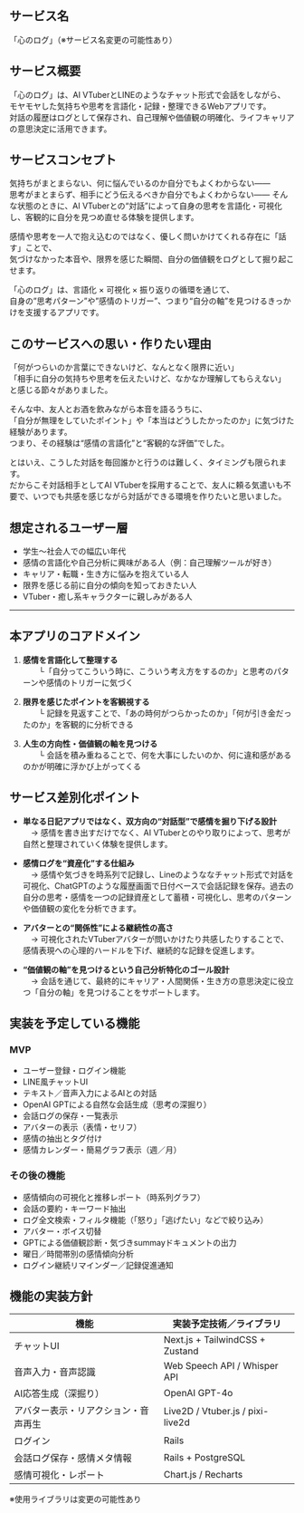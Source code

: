 ## サービス名
「心のログ」（※サービス名変更の可能性あり）

## サービス概要
「心のログ」は、AI VTuberとLINEのようなチャット形式で会話をしながら、  
モヤモヤした気持ちや思考を言語化・記録・整理できるWebアプリです。  
対話の履歴はログとして保存され、自己理解や価値観の明確化、ライフキャリアの意思決定に活用できます。

## サービスコンセプト
気持ちがまとまらない、何に悩んでいるのか自分でもよくわからない——  
思考がまとまらず、相手にどう伝えるべきか自分でもよくわからない——
そんな状態のときに、AI VTuberとの“対話”によって自身の思考を言語化・可視化し、客観的に自分を見つめ直せる体験を提供します。

感情や思考を一人で抱え込むのではなく、優しく問いかけてくれる存在に「話す」ことで、  
気づけなかった本音や、限界を感じた瞬間、自分の価値観をログとして掘り起こせます。  

「心のログ」は、言語化 × 可視化 × 振り返りの循環を通じて、  
自身の”思考パターン”や”感情のトリガー”、つまり“自分の軸”を見つけるきっかけを支援するアプリです。

## このサービスへの思い・作りたい理由
「何がつらいのか言葉にできないけど、なんとなく限界に近い」  
「相手に自分の気持ちや思考を伝えたいけど、なかなか理解してもらえない」  
と感じる節々がありました。

そんな中、友人とお酒を飲みながら本音を語るうちに、  
「自分が無理をしていたポイント」や「本当はどうしたかったのか」に気づけた経験があります。  
つまり、その経験は“感情の言語化”と“客観的な評価”でした。  

とはいえ、こうした対話を毎回誰かと行うのは難しく、タイミングも限られます。   
だからこそ対話相手としてAI VTuberを採用することで、友人に頼る気遣いも不要で、いつでも共感を感じながら対話ができる環境を作りたいと思いました。

## 想定されるユーザー層
- 学生〜社会人での幅広い年代 
- 感情の言語化や自己分析に興味がある人（例：自己理解ツールが好き）
- キャリア・転職・生き方に悩みを抱えている人
- 限界を感じる前に自分の傾向を知っておきたい人
- VTuber・癒し系キャラクターに親しみがある人

---- 

## 本アプリのコアドメイン

1. **感情を言語化して整理する**  
　　└「自分ってこういう時に、こういう考え方をするのか」と思考のパターンや感情のトリガーに気づく

2. **限界を感じたポイントを客観視する**  
　　└ 記録を見返すことで、「あの時何がつらかったのか」「何が引き金だったのか」を客観的に分析できる

3. **人生の方向性・価値観の軸を見つける**  
　　└ 会話を積み重ねることで、何を大事にしたいのか、何に違和感があるのかが明確に浮かび上がってくる

## サービス差別化ポイント

- **単なる日記アプリではなく、双方向の“対話型”で感情を掘り下げる設計**  
　→ 感情を書き出すだけでなく、AI VTuberとのやり取りによって、思考が自然と整理されていく体験を提供します。

- **感情ログを“資産化”する仕組み**  
　→ 感情や気づきを時系列で記録し、Lineのようななチャット形式で対話を可視化、ChatGPTのような履歴画面で日付ベースで会話記録を保存。過去の自分の思考・感情を一つの記録資産として蓄積・可視化し、思考のパターンや価値観の変化を分析できます。

- **アバターとの“関係性”による継続性の高さ**  
　→ 可視化されたVTuberアバターが問いかけたり共感したりすることで、感情表現への心理的ハードルを下げ、継続的な記録を促進します。

- **“価値観の軸”を見つけるという自己分析特化のゴール設計**  
　→ 会話を通じて、最終的にキャリア・人間関係・生き方の意思決定に役立つ「自分の軸」を見つけることをサポートします。

## 実装を予定している機能

### MVP
- ユーザー登録・ログイン機能
- LINE風チャットUI
- テキスト／音声入力によるAIとの対話
- OpenAI GPTによる自然な会話生成（思考の深掘り）
- 会話ログの保存・一覧表示
- アバターの表示（表情・セリフ）
- 感情の抽出とタグ付け
- 感情カレンダー・簡易グラフ表示（週／月）

### その後の機能
- 感情傾向の可視化と推移レポート（時系列グラフ）
- 会話の要約・キーワード抽出
- ログ全文検索・フィルタ機能（「怒り」「逃げたい」などで絞り込み）
- アバター・ボイス切替
- GPTによる価値観診断・気づきsummayドキュメントの出力
- 曜日／時間帯別の感情傾向分析
- ログイン継続リマインダー／記録促進通知

## 機能の実装方針

| 機能                        | 実装予定技術／ライブラリ                     |
|-----------------------------|----------------------------------------------|
| チャットUI                  | Next.js + TailwindCSS + Zustand              |
| 音声入力・音声認識          | Web Speech API / Whisper API                |
| AI応答生成（深掘り）         | OpenAI GPT-4o          |
| アバター表示・リアクション・音声再生   | Live2D / Vtuber.js / pixi-live2d            |
| ログイン         | Rails                         |
| 会話ログ保存・感情メタ情報  | Rails + PostgreSQL                          |
| 感情可視化・レポート         | Chart.js / Recharts                         |

※使用ライブラリは変更の可能性あり